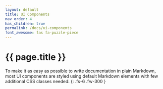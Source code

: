 ```yaml
---
layout: default
title: UI Components
nav_order: 4
has_children: true
permalink: /docs/ui-components
font_awesome: fas fa-puzzle-piece
---
```


# <i class="{{ page.font_awesome }}"></i> {{ page.title }}

To make it as easy as possible to write documentation in plain Markdown, most UI components are styled using default Markdown elements with few additional CSS classes needed.
{: .fs-6 .fw-300 }
